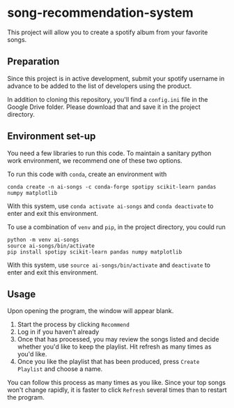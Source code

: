 # song-recommendation-system

This project will allow you to create a spotify album from your favorite songs.

## Preparation

Since this project is in active development, submit your spotify username
in advance to be added to the list of developers using the product.

In addition to cloning this repository, you'll find a `config.ini` file
in the Google Drive folder. Please download that and save it in the project directory.

## Environment set-up

You need a few libraries to run this code. To maintain a sanitary python
work environment, we recommend one of these two options.

To run this code with `conda`, create an environment with
```
conda create -n ai-songs -c conda-forge spotipy scikit-learn pandas numpy matplotlib
```
With this system, use `conda activate ai-songs` and `conda deactivate` to enter and exit this environment.


To use a combination of `venv` and `pip`, in the project directory, you could run
```
python -m venv ai-songs
source ai-songs/bin/activate
pip install spotipy scikit-learn pandas numpy matplotlib
```
With this system, use `source ai-songs/bin/activate` and `deactivate` to enter and exit this environment.

## Usage

Upon opening the program, the window will appear blank. 

1. Start the process by clicking `Recommend`
2. Log in if you haven't already
3. Once that has processed, you may review the songs listed and decide whether
you'd like to keep the playlist. Hit refresh as many times as you'd like.
4. Once you like the playlist that has been produced, press `Create Playlist` and choose a name.

You can follow this process as many times as you like. Since your top songs won't change rapidly, it is faster
to click `Refresh` several times than to restart the program.